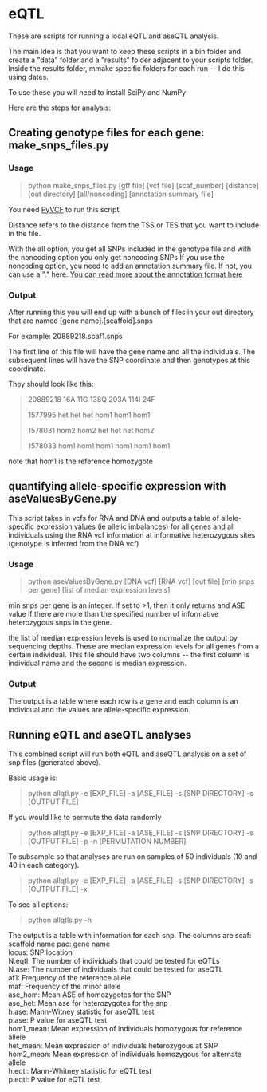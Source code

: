 # eQTL

These are scripts for running a local eQTL and aseQTL analysis. 

The main idea is that you want to keep these scripts in a bin folder and create a "data" folder and a "results" folder adjacent to your scripts folder. Inside the results folder, mmake specific folders for each run -- I do this using dates.

To use these you will need to install SciPy and NumPy

Here are the steps for analysis:
## Creating genotype files for each gene: make_snps_files.py

### Usage
> python make_snps_files.py [gff file] [vcf file] [scaf_number] [distance] [out directory] [all/noncoding] [annotation summary file]

You need [PyVCF](https://github.com/jamescasbon/PyVCF) to run this script.

Distance refers to the distance from the TSS or TES that you want to include in the file.

With the all option, you get all SNPs included in the genotype file and with the noncoding option you only get noncoding SNPs If you use the noncoding option, you need to add an annotation summary file. If not, you can use a "." here. [You can read more about the annotation format here](http://www.genomicconflict.com/wiki/index.php?title=Roberts_Annotations)

### Output
After running this  you will end up with a bunch of files in your out directory that are named [gene name].[scaffold].snps 

For example: 20889218.scaf1.snps

The first line of this file will have the gene name and all the individuals. The subsequent lines will have the SNP coordinate and then genotypes at this coordinate.

They should look like this:

>20889218	16A	11G	138Q	203A	114I	24F
>
>1577995	het	het	het	hom1	hom1	hom1
>
>1578031	hom2	hom2	het	het	het	hom2
>
>1578033	hom1	hom1	hom1	hom1	hom1	hom1

note that hom1 is the reference homozygote


## quantifying allele-specific expression with aseValuesByGene.py

This script takes in vcfs for RNA and DNA and outputs a table of allele-specific expression values (ie allelic imbalances) for all genes and all individuals using the RNA vcf information at informative heterozygous sites (genotype is inferred from the DNA vcf)

### Usage
>python aseValuesByGene.py [DNA vcf] [RNA vcf] [out file] [min snps per gene] [list of median expression levels]

min snps per gene is an integer. If set to >1, then it only returns and ASE value if there are more than the specified number of informative heterozygous snps in the gene.

the list of median expression levels is used to normalize the output by sequencing depths. These are median expression levels for all genes from a certain individual. This file should have two columns -- the first column is individual name and the second is median expression.

### Output
The output is a table where each row is a gene and each column is an individual and the values are allele-specific expression. 


## Running eQTL and aseQTL analyses
This combined script will run both eQTL and aseQTL analysis on a set of snp files (generated above). 

Basic usage is:
> python allqtl.py -e [EXP_FILE] -a [ASE_FILE] -s [SNP DIRECTORY] -s [OUTPUT FILE]

If you would like to permute the data randomly

> python allqtl.py -e [EXP_FILE] -a [ASE_FILE] -s [SNP DIRECTORY] -s [OUTPUT FILE] -p -n [PERMUTATION NUMBER]

To subsample so that analyses are run on samples of 50 individuals (10 and 40 in each category).

> python allqtl.py -e [EXP_FILE] -a [ASE_FILE] -s [SNP DIRECTORY] -s [OUTPUT FILE] -x

To see all options:
> python allqtls.py -h

The output is a table with information for each snp. The columns are
scaf: scaffold name 
pac: gene name     
locus: SNP location   
N.eqtl: The number of individuals that could be tested for eQTLs	
N.ase: The number of individuals that could be tested for aseQTL	
af1: Frequency of the reference allele    
maf: Frequency of the minor allele	
ase_hom: Mean ASE of homozygotes for the SNP	
ase_het: Mean ase for heterozygotes for the snp    
h.ase: Mann-Witney statistic for aseQTL test       
p.ase: P value for aseQTL test	
hom1_mean: Mean expression of individuals homozygous for reference allele	
het_mean: Mean expression of individuals heterozygous at SNP	
hom2_mean: Mean expression of individuals homozygous for alternate allele	
h.eqtl: Mann-Whitney statistic for eQTL test	
p.eqtl: P value for eQTL test









